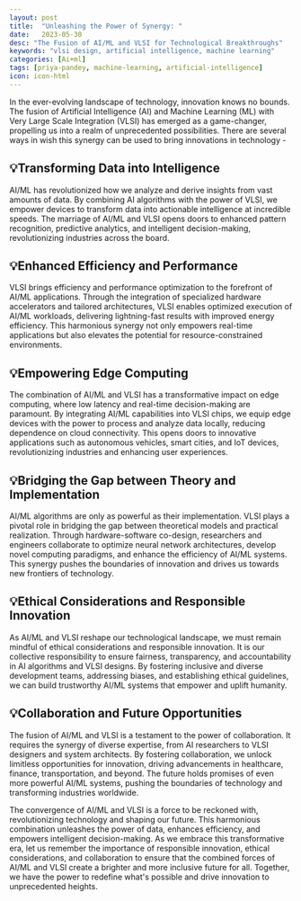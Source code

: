 ```yaml
---
layout: post
title:  "Unleashing the Power of Synergy: "
date:   2023-05-30
desc: "The Fusion of AI/ML and VLSI for Technological Breakthroughs"
keywords: "vlsi design, artificial intelligence, machine learning"
categories: [Ai+ml]
tags: [priya-pandey, machine-learning, artificial-intelligence]
icon: icon-html
---
```


In the ever-evolving landscape of technology, innovation knows no bounds. The fusion of Artificial Intelligence (AI) and Machine Learning (ML) with Very Large Scale Integration (VLSI) has emerged as a game-changer, propelling us into a realm of unprecedented possibilities. There are several ways in wish this synergy can be used to bring innovations in technology -

## 💡Transforming Data into Intelligence

AI/ML has revolutionized how we analyze and derive insights from vast amounts of data. By combining AI algorithms with the power of VLSI, we empower devices to transform data into actionable intelligence at incredible speeds. The marriage of AI/ML and VLSI opens doors to enhanced pattern recognition, predictive analytics, and intelligent decision-making, revolutionizing industries across the board.

## 💡Enhanced Efficiency and Performance

VLSI brings efficiency and performance optimization to the forefront of AI/ML applications. Through the integration of specialized hardware accelerators and tailored architectures, VLSI enables optimized execution of AI/ML workloads, delivering lightning-fast results with improved energy efficiency. This harmonious synergy not only empowers real-time applications but also elevates the potential for resource-constrained environments.

## 💡Empowering Edge Computing

The combination of AI/ML and VLSI has a transformative impact on edge computing, where low latency and real-time decision-making are paramount. By integrating AI/ML capabilities into VLSI chips, we equip edge devices with the power to process and analyze data locally, reducing dependence on cloud connectivity. This opens doors to innovative applications such as autonomous vehicles, smart cities, and IoT devices, revolutionizing industries and enhancing user experiences.

## 💡Bridging the Gap between Theory and Implementation

AI/ML algorithms are only as powerful as their implementation. VLSI plays a pivotal role in bridging the gap between theoretical models and practical realization. Through hardware-software co-design, researchers and engineers collaborate to optimize neural network architectures, develop novel computing paradigms, and enhance the efficiency of AI/ML systems. This synergy pushes the boundaries of innovation and drives us towards new frontiers of technology.

## 💡Ethical Considerations and Responsible Innovation

As AI/ML and VLSI reshape our technological landscape, we must remain mindful of ethical considerations and responsible innovation. It is our collective responsibility to ensure fairness, transparency, and accountability in AI algorithms and VLSI designs. By fostering inclusive and diverse development teams, addressing biases, and establishing ethical guidelines, we can build trustworthy AI/ML systems that empower and uplift humanity.

## 💡Collaboration and Future Opportunities

The fusion of AI/ML and VLSI is a testament to the power of collaboration. It requires the synergy of diverse expertise, from AI researchers to VLSI designers and system architects. By fostering collaboration, we unlock limitless opportunities for innovation, driving advancements in healthcare, finance, transportation, and beyond. The future holds promises of even more powerful AI/ML systems, pushing the boundaries of technology and transforming industries worldwide.



The convergence of AI/ML and VLSI is a force to be reckoned with, revolutionizing technology and shaping our future. This harmonious combination unleashes the power of data, enhances efficiency, and empowers intelligent decision-making. As we embrace this transformative era, let us remember the importance of responsible innovation, ethical considerations, and collaboration to ensure that the combined forces of AI/ML and VLSI create a brighter and more inclusive future for all. Together, we have the power to redefine what's possible and drive innovation to unprecedented heights.
